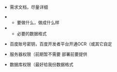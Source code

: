 - 需求文档，尽量详细
- - 要做什么，做成什么样
- - 必要的数据格式

- 百度账号密钥，百度开发者平台开通OCR（或其它自定
- 服务器权限（前期暂不需要 部署前要提供
- 数据库权限（最好给我份数据格式